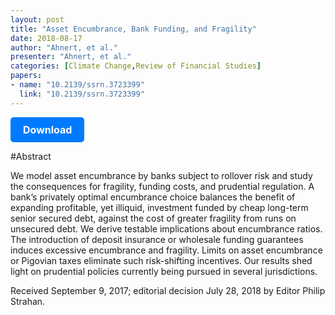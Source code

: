 ```yaml
---
layout: post
title: "Asset Encumbrance, Bank Funding, and Fragility"
date: 2018-08-17
author: "Ahnert, et al."
presenter: "Ahnert, et al."
categories: [Climate Change,Review of Financial Studies]
papers:
- name: "10.2139/ssrn.3723399"
  link: "10.2139/ssrn.3723399"
---
```


<p>
  <a href='https://papers.ssrn.com/sol3/papers.cfm?abstract_id=3723399' class='button'>
    Download
  </a>
</p>

<style>
  .button {
    display: inline-block;
    padding: 10px 20px;
    background-color: #007bff;
    color: #fff;
    text-decoration: none;
    border-radius: 5px;
    font-size: 16px;
    font-weight: bold;
  }
</style>

#Abstract
<p>We model asset encumbrance by banks subject to rollover risk and study the consequences for fragility, funding costs, and prudential regulation. A bank’s privately optimal encumbrance choice balances the benefit of expanding profitable, yet illiquid, investment funded by cheap long-term senior secured debt, against the cost of greater fragility from runs on unsecured debt. We derive testable implications about encumbrance ratios. The introduction of deposit insurance or wholesale funding guarantees induces excessive encumbrance and fragility. Limits on asset encumbrance or Pigovian taxes eliminate such risk-shifting incentives. Our results shed light on prudential policies currently being pursued in several jurisdictions.</p>
<p>Received September 9, 2017; editorial decision July 28, 2018 by Editor Philip Strahan.</p>
